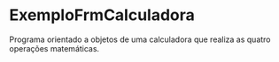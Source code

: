 # ExemploFrmCalculadora
 Programa orientado a objetos de uma calculadora que realiza as quatro operações matemáticas.
